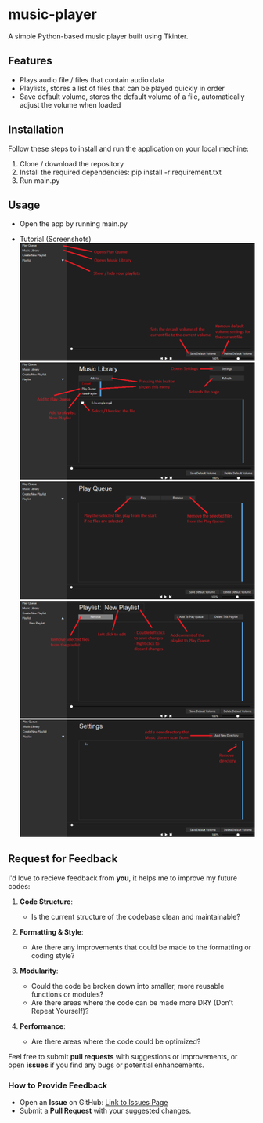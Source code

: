 # music-player

A simple Python-based music player built using Tkinter.

## Features

- Plays audio file / files that contain audio data
- Playlists, stores a list of files that can be played quickly in order
- Save default volume, stores the default volume of a file, automatically adjust the volume when loaded

## Installation

Follow these steps to install and run the application on your local mechine:

1. Clone / download the repository
2. Install the required dependencies:
   pip install -r requirement.txt
3. Run main.py

## Usage

- Open the app by running main.py

- Tutorial (Screenshots)
![](screenshots/menu.png)
![](screenshots/music%20library.png)
![](screenshots/play%20queue.png)
![](screenshots/playlist.png)
![](screenshots/settings.png)

## Request for Feedback

I'd love to recieve feedback from **you**, it helps me to improve my future codes:

1. **Code Structure**:
   - Is the current structure of the codebase clean and maintainable?

2. **Formatting & Style**:
   - Are there any improvements that could be made to the formatting or coding style?

3. **Modularity**:
   - Could the code be broken down into smaller, more reusable functions or modules?
   - Are there areas where the code can be made more DRY (Don’t Repeat Yourself)?

4. **Performance**:
   - Are there areas where the code could be optimized?
   
Feel free to submit **pull requests** with suggestions or improvements, or open **issues** if you find any bugs or potential enhancements.

### How to Provide Feedback

- Open an **Issue** on GitHub: [Link to Issues Page](https://github.com/leesiuhin7/music-player/issues)
- Submit a **Pull Request** with your suggested changes.
